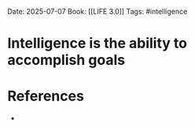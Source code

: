 Date: 2025-07-07
Book: [[LIFE 3.0]]
Tags: #intelligence 
# Intelligence is the ability to accomplish goals 



# References
- 